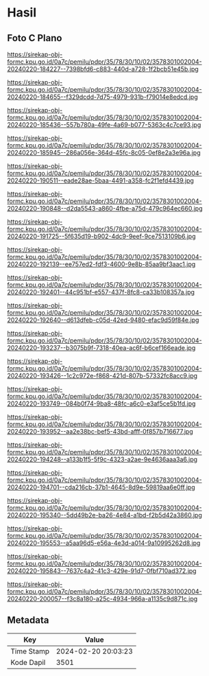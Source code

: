 # Hasil

## Foto C Plano

https://sirekap-obj-formc.kpu.go.id/0a7c/pemilu/pdpr/35/78/30/10/02/3578301002004-20240220-184227--7398bfd6-c883-440d-a728-1f2bcb51e45b.jpg

https://sirekap-obj-formc.kpu.go.id/0a7c/pemilu/pdpr/35/78/30/10/02/3578301002004-20240220-184655--f329dcdd-7d75-4979-931b-f79014e8edcd.jpg

https://sirekap-obj-formc.kpu.go.id/0a7c/pemilu/pdpr/35/78/30/10/02/3578301002004-20240220-185436--557b780a-49fe-4a69-b077-5363c4c7ce93.jpg

https://sirekap-obj-formc.kpu.go.id/0a7c/pemilu/pdpr/35/78/30/10/02/3578301002004-20240220-185945--286a056e-364d-45fc-8c05-0ef8e2a3e96a.jpg

https://sirekap-obj-formc.kpu.go.id/0a7c/pemilu/pdpr/35/78/30/10/02/3578301002004-20240220-190511--eade28ae-5baa-4491-a358-fc2f1efd4439.jpg

https://sirekap-obj-formc.kpu.go.id/0a7c/pemilu/pdpr/35/78/30/10/02/3578301002004-20240220-190848--d2da5543-a860-4fbe-a75d-479c964ec660.jpg

https://sirekap-obj-formc.kpu.go.id/0a7c/pemilu/pdpr/35/78/30/10/02/3578301002004-20240220-191725--5f635d19-b902-4dc9-9eef-9ce7513109b6.jpg

https://sirekap-obj-formc.kpu.go.id/0a7c/pemilu/pdpr/35/78/30/10/02/3578301002004-20240220-192139--ee757ed2-fdf3-4600-9e8b-85aa9bf3aac1.jpg

https://sirekap-obj-formc.kpu.go.id/0a7c/pemilu/pdpr/35/78/30/10/02/3578301002004-20240220-192401--44c951bf-e557-437f-8fc8-ca33b108357a.jpg

https://sirekap-obj-formc.kpu.go.id/0a7c/pemilu/pdpr/35/78/30/10/02/3578301002004-20240220-192640--d613dfeb-c05d-42ed-9480-efac9d59f84e.jpg

https://sirekap-obj-formc.kpu.go.id/0a7c/pemilu/pdpr/35/78/30/10/02/3578301002004-20240220-193237--b3075b9f-7318-40ea-ac6f-b6cef166eade.jpg

https://sirekap-obj-formc.kpu.go.id/0a7c/pemilu/pdpr/35/78/30/10/02/3578301002004-20240220-193426--1c2c972e-f868-421d-807b-57332fc8acc9.jpg

https://sirekap-obj-formc.kpu.go.id/0a7c/pemilu/pdpr/35/78/30/10/02/3578301002004-20240220-193749--084b0f74-9ba8-48fc-a6c0-e3af5ce5b1fd.jpg

https://sirekap-obj-formc.kpu.go.id/0a7c/pemilu/pdpr/35/78/30/10/02/3578301002004-20240220-193952--aa2e38bc-bef5-43bd-afff-0f857b716677.jpg

https://sirekap-obj-formc.kpu.go.id/0a7c/pemilu/pdpr/35/78/30/10/02/3578301002004-20240220-194248--a133b1f5-5f9c-4323-a2ae-9e4636aaa3a6.jpg

https://sirekap-obj-formc.kpu.go.id/0a7c/pemilu/pdpr/35/78/30/10/02/3578301002004-20240220-194701--cda216cb-37b1-4645-8d9e-59819aa6e0ff.jpg

https://sirekap-obj-formc.kpu.go.id/0a7c/pemilu/pdpr/35/78/30/10/02/3578301002004-20240220-195340--5dd49b2e-ba26-4e84-a1bd-f2b5d42a3860.jpg

https://sirekap-obj-formc.kpu.go.id/0a7c/pemilu/pdpr/35/78/30/10/02/3578301002004-20240220-195553--a5aa96d5-e56a-4e3d-a014-9a10995262d8.jpg

https://sirekap-obj-formc.kpu.go.id/0a7c/pemilu/pdpr/35/78/30/10/02/3578301002004-20240220-195843--7637c4a2-41c3-429e-91d7-0fbf710ad372.jpg

https://sirekap-obj-formc.kpu.go.id/0a7c/pemilu/pdpr/35/78/30/10/02/3578301002004-20240220-200057--f3c8a180-a25c-4934-966a-a1135c9d871c.jpg


## Metadata

| Key        | Value               |
| ---------- | ------------------- |
| Time Stamp | 2024-02-20 20:03:23 |
| Kode Dapil | 3501                |



